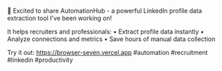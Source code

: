 🚀 Excited to share AutomationHub - a powerful LinkedIn profile data extraction tool I've been working on!

It helps recruiters and professionals:
• Extract profile data instantly
• Analyze connections and metrics
• Save hours of manual data collection

Try it out: https://browser-seven.vercel.app
#automation #recruitment #linkedin #productivity
